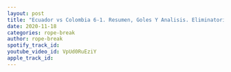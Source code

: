 ```yaml
---
layout: post
title: "Ecuador vs Colombia 6-1. Resumen, Goles Y Analisis. Eliminatorias Qatar 2022. Rope Break Soccer"
date: 2020-11-18
categories: rope-break
author: rope-break
spotify_track_id: 
youtube_video_id: VpUd0RuEziY
apple_track_id: 
---
```

